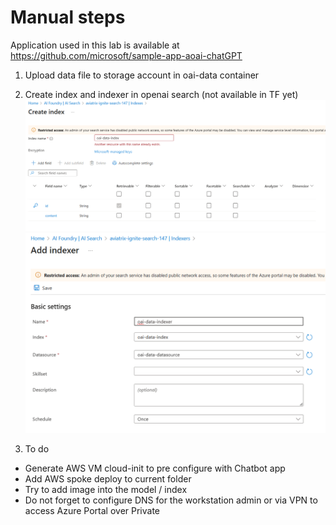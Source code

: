 # Manual steps

Application used in this lab is available at https://github.com/microsoft/sample-app-aoai-chatGPT

1. Upload data file to storage account in oai-data container

2. Create index and indexer in openai search (not available in TF yet)
![OpenAI Index Diagram](image/oai-index.png)
![OpenAI Index Diagram](image/oai-indexer.png)

3. To do
- Generate AWS VM cloud-init to pre configure with Chatbot app
- Add AWS spoke deploy to current folder
- Try to add image into the model / index
- Do not forget to configure DNS for the workstation admin or via VPN to access Azure Portal over Private

